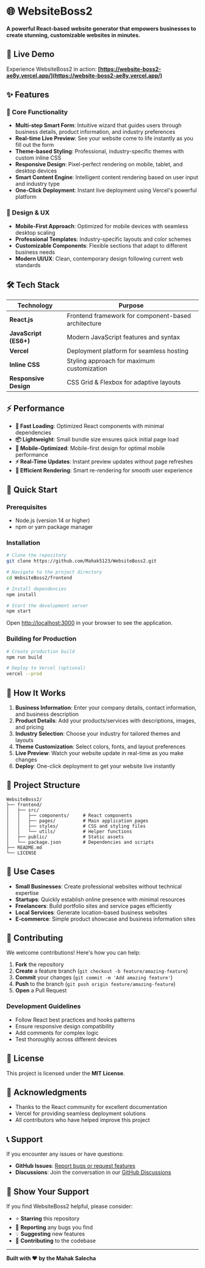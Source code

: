 # 🌐 WebsiteBoss2

**A powerful React-based website generator that empowers businesses to create stunning, customizable websites in minutes.**

## 🚀 Live Demo

Experience WebsiteBoss2 in action: **[https://website-boss2-ae8y.vercel.app/](https://website-boss2-ae8y.vercel.app/)**

## ✨ Features

### 🎯 Core Functionality
- **Multi-step Smart Form**: Intuitive wizard that guides users through business details, product information, and industry preferences
- **Real-time Live Preview**: See your website come to life instantly as you fill out the form
- **Theme-based Styling**: Professional, industry-specific themes with custom inline CSS
- **Responsive Design**: Pixel-perfect rendering on mobile, tablet, and desktop devices
- **Smart Content Engine**: Intelligent content rendering based on user input and industry type
- **One-Click Deployment**: Instant live deployment using Vercel's powerful platform

### 🎨 Design & UX
- **Mobile-First Approach**: Optimized for mobile devices with seamless desktop scaling
- **Professional Templates**: Industry-specific layouts and color schemes
- **Customizable Components**: Flexible sections that adapt to different business needs
- **Modern UI/UX**: Clean, contemporary design following current web standards

## 🛠 Tech Stack

| Technology | Purpose |
|------------|---------|
| **React.js** | Frontend framework for component-based architecture |
| **JavaScript (ES6+)** | Modern JavaScript features and syntax |
| **Vercel** | Deployment platform for seamless hosting |
| **Inline CSS** | Styling approach for maximum customization |
| **Responsive Design** | CSS Grid & Flexbox for adaptive layouts |

## ⚡ Performance

- **🚀 Fast Loading**: Optimized React components with minimal dependencies
- **📦 Lightweight**: Small bundle size ensures quick initial page load
- **📱 Mobile-Optimized**: Mobile-first design for optimal mobile performance  
- **⚡ Real-Time Updates**: Instant preview updates without page refreshes
- **🔄 Efficient Rendering**: Smart re-rendering for smooth user experience

## 🚀 Quick Start

### Prerequisites
- Node.js (version 14 or higher)
- npm or yarn package manager

### Installation

```bash
# Clone the repository
git clone https://github.com/Mahak5123/WebsiteBoss2.git

# Navigate to the project directory
cd WebsiteBoss2/frontend

# Install dependencies
npm install

# Start the development server
npm start
```

Open [http://localhost:3000](http://localhost:3000) in your browser to see the application.

### Building for Production

```bash
# Create production build
npm run build

# Deploy to Vercel (optional)
vercel --prod
```

## 🎯 How It Works

1. **Business Information**: Enter your company details, contact information, and business description
2. **Product Details**: Add your products/services with descriptions, images, and pricing
3. **Industry Selection**: Choose your industry for tailored themes and layouts
4. **Theme Customization**: Select colors, fonts, and layout preferences
5. **Live Preview**: Watch your website update in real-time as you make changes
6. **Deploy**: One-click deployment to get your website live instantly

## 📁 Project Structure

```
WebsiteBoss2/
├── frontend/
│   ├── src/
│   │   ├── components/     # React components
│   │   ├── pages/          # Main application pages
│   │   ├── styles/         # CSS and styling files
│   │   └── utils/          # Helper functions
│   ├── public/             # Static assets
│   └── package.json        # Dependencies and scripts
├── README.md
└── LICENSE
```

## 🌟 Use Cases

- **Small Businesses**: Create professional websites without technical expertise
- **Startups**: Quickly establish online presence with minimal resources
- **Freelancers**: Build portfolio sites and service pages efficiently
- **Local Services**: Generate location-based business websites
- **E-commerce**: Simple product showcase and business information sites

## 🤝 Contributing

We welcome contributions! Here's how you can help:

1. **Fork** the repository
2. **Create** a feature branch (`git checkout -b feature/amazing-feature`)
3. **Commit** your changes (`git commit -m 'Add amazing feature'`)
4. **Push** to the branch (`git push origin feature/amazing-feature`)
5. **Open** a Pull Request

### Development Guidelines
- Follow React best practices and hooks patterns
- Ensure responsive design compatibility
- Add comments for complex logic
- Test thoroughly across different devices

## 📝 License

This project is licensed under the **MIT License**.

## 🎉 Acknowledgments

- Thanks to the React community for excellent documentation
- Vercel for providing seamless deployment solutions
- All contributors who have helped improve this project

## 📞 Support

If you encounter any issues or have questions:

- **GitHub Issues**: [Report bugs or request features](https://github.com/Mahak5123/WebsiteBoss2/issues)
- **Discussions**: Join the conversation in our [GitHub Discussions](https://github.com/Mahak5123/WebsiteBoss2/discussions)

## 🌟 Show Your Support

If you find WebsiteBoss2 helpful, please consider:

- ⭐ **Starring** this repository
- 🐛 **Reporting** any bugs you find
- 💡 **Suggesting** new features
- 🤝 **Contributing** to the codebase

---

**Built with ❤️ by the Mahak Salecha**


